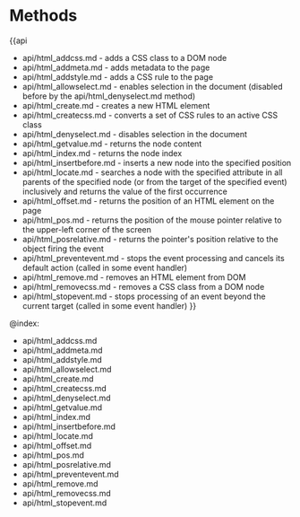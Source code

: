 Methods
=======

{{api
- api/html_addcss.md - adds a CSS class to a DOM node
- api/html_addmeta.md - adds metadata to the page
- api/html_addstyle.md - adds a CSS rule to the page
- api/html_allowselect.md - enables selection in the document (disabled before by the api/html_denyselect.md method)
- api/html_create.md - creates a new HTML element
- api/html_createcss.md - converts a set of CSS rules to an active CSS class
- api/html_denyselect.md - disables selection in the document
- api/html_getvalue.md - returns the node content
- api/html_index.md - returns the node index
- api/html_insertbefore.md - inserts a new node into the specified position
- api/html_locate.md - searches a node with the specified attribute in all parents of the specified node (or from the target of the specified event) inclusively and returns the value of the first occurrence
- api/html_offset.md - returns the position of an HTML element on the page
- api/html_pos.md - returns the position of the mouse pointer relative to the upper-left corner of the screen
- api/html_posrelative.md - returns the pointer's position relative to the object firing the event
- api/html_preventevent.md - stops the event processing and cancels its default action (called in some event handler)
- api/html_remove.md - removes an HTML element from DOM
- api/html_removecss.md - removes a CSS class from a DOM node
- api/html_stopevent.md - stops processing of an event beyond the current target (called in some event handler)
}}

@index:
- api/html_addcss.md
- api/html_addmeta.md
- api/html_addstyle.md
- api/html_allowselect.md
- api/html_create.md
- api/html_createcss.md
- api/html_denyselect.md
- api/html_getvalue.md
- api/html_index.md
- api/html_insertbefore.md
- api/html_locate.md
- api/html_offset.md
- api/html_pos.md
- api/html_posrelative.md
- api/html_preventevent.md
- api/html_remove.md
- api/html_removecss.md
- api/html_stopevent.md


